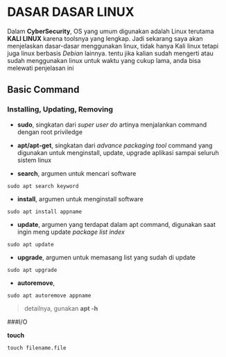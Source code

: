 # DASAR DASAR LINUX

Dalam **CyberSecurity**, OS yang umum digunakan adalah Linux terutama **KALI LINUX** karena toolsnya yang lengkap. Jadi sekarang saya akan menjelaskan dasar-dasar menggunakan linux, tidak hanya Kali linux tetapi juga linux berbasis *Debian* lainnya.
tentu jika kalian sudah mengerti atau sudah menggunakan linux untuk waktu yang cukup lama, anda bisa melewati penjelasan ini

## Basic Command 

### Installing, Updating, Removing  
* **sudo**, singkatan dari _super user do_ artinya menjalankan command dengan root priviledge <br />
- **apt/apt-get**, singkatan dari _advance packaging tool_ command yang digunakan untuk menginstall, update, upgrade aplikasi sampai seluruh sistem linux<br />
+ **search**, argumen untuk mencari software<br/>
```console
sudo apt search keyword
```
- **install**, argumen untuk menginstall software<br/>
```console
sudo apt install appname
```
- **update**, argumen yang terdapat dalam apt command, digunakan saat ingin meng update _package list index_<br />
```console
sudo apt update
```
- **upgrade**, argumen untuk memasang list yang sudah di update<br/>
```console
sudo apt upgrade
```
- **autoremove**, <br/>
```console
sudo apt autoremove appname
```
> detailnya, gunakan **apt -h**<br/>

###I/O

**touch**
```
touch filename.file
```

